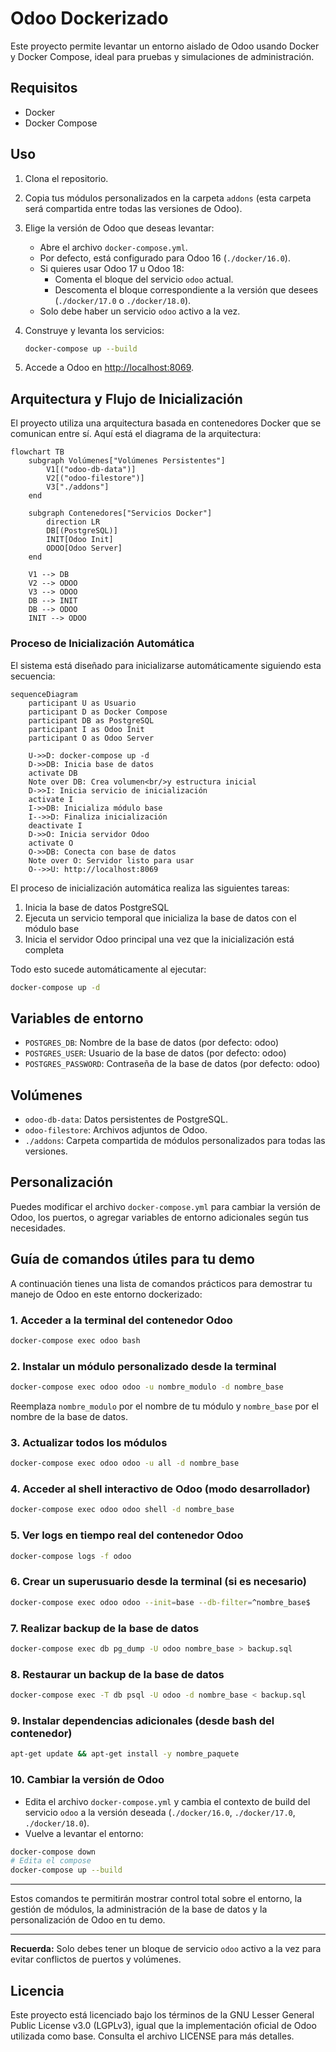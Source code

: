 # Odoo Dockerizado

Este proyecto permite levantar un entorno aislado de Odoo usando Docker y Docker Compose, ideal para pruebas y simulaciones de administración.

## Requisitos

- Docker
- Docker Compose

## Uso

1. Clona el repositorio.
2. Copia tus módulos personalizados en la carpeta `addons` (esta carpeta será compartida entre todas las versiones de Odoo).
3. Elige la versión de Odoo que deseas levantar:
   - Abre el archivo `docker-compose.yml`.
   - Por defecto, está configurado para Odoo 16 (`./docker/16.0`).
   - Si quieres usar Odoo 17 u Odoo 18:
     - Comenta el bloque del servicio `odoo` actual.
     - Descomenta el bloque correspondiente a la versión que desees (`./docker/17.0` o `./docker/18.0`).
   - Solo debe haber un servicio `odoo` activo a la vez.
4. Construye y levanta los servicios:

   ```bash
   docker-compose up --build
   ```

5. Accede a Odoo en [http://localhost:8069](http://localhost:8069).

## Arquitectura y Flujo de Inicialización

El proyecto utiliza una arquitectura basada en contenedores Docker que se comunican entre sí. Aquí está el diagrama de la arquitectura:

```mermaid
flowchart TB
    subgraph Volúmenes["Volúmenes Persistentes"]
        V1[("odoo-db-data")]
        V2[("odoo-filestore")]
        V3["./addons"]
    end
    
    subgraph Contenedores["Servicios Docker"]
        direction LR
        DB[(PostgreSQL)]
        INIT[Odoo Init]
        ODOO[Odoo Server]
    end

    V1 --> DB
    V2 --> ODOO
    V3 --> ODOO
    DB --> INIT
    DB --> ODOO
    INIT --> ODOO
```

### Proceso de Inicialización Automática

El sistema está diseñado para inicializarse automáticamente siguiendo esta secuencia:

```mermaid
sequenceDiagram
    participant U as Usuario
    participant D as Docker Compose
    participant DB as PostgreSQL
    participant I as Odoo Init
    participant O as Odoo Server
    
    U->>D: docker-compose up -d
    D->>DB: Inicia base de datos
    activate DB
    Note over DB: Crea volumen<br/>y estructura inicial
    D->>I: Inicia servicio de inicialización
    activate I
    I->>DB: Inicializa módulo base
    I-->>D: Finaliza inicialización
    deactivate I
    D->>O: Inicia servidor Odoo
    activate O
    O->>DB: Conecta con base de datos
    Note over O: Servidor listo para usar
    O-->>U: http://localhost:8069
```

El proceso de inicialización automática realiza las siguientes tareas:

1. Inicia la base de datos PostgreSQL
2. Ejecuta un servicio temporal que inicializa la base de datos con el módulo base
3. Inicia el servidor Odoo principal una vez que la inicialización está completa

Todo esto sucede automáticamente al ejecutar:

```bash
docker-compose up -d
```

## Variables de entorno

- `POSTGRES_DB`: Nombre de la base de datos (por defecto: odoo)
- `POSTGRES_USER`: Usuario de la base de datos (por defecto: odoo)
- `POSTGRES_PASSWORD`: Contraseña de la base de datos (por defecto: odoo)

## Volúmenes

- `odoo-db-data`: Datos persistentes de PostgreSQL.
- `odoo-filestore`: Archivos adjuntos de Odoo.
- `./addons`: Carpeta compartida de módulos personalizados para todas las versiones.

## Personalización

Puedes modificar el archivo `docker-compose.yml` para cambiar la versión de Odoo, los puertos, o agregar variables de entorno adicionales según tus necesidades.

## Guía de comandos útiles para tu demo

A continuación tienes una lista de comandos prácticos para demostrar tu manejo de Odoo en este entorno dockerizado:

### 1. Acceder a la terminal del contenedor Odoo
```bash
docker-compose exec odoo bash
```

### 2. Instalar un módulo personalizado desde la terminal
```bash
docker-compose exec odoo odoo -u nombre_modulo -d nombre_base
```
Reemplaza `nombre_modulo` por el nombre de tu módulo y `nombre_base` por el nombre de la base de datos.

### 3. Actualizar todos los módulos
```bash
docker-compose exec odoo odoo -u all -d nombre_base
```

### 4. Acceder al shell interactivo de Odoo (modo desarrollador)
```bash
docker-compose exec odoo odoo shell -d nombre_base
```

### 5. Ver logs en tiempo real del contenedor Odoo
```bash
docker-compose logs -f odoo
```

### 6. Crear un superusuario desde la terminal (si es necesario)
```bash
docker-compose exec odoo odoo --init=base --db-filter=^nombre_base$
```

### 7. Realizar backup de la base de datos
```bash
docker-compose exec db pg_dump -U odoo nombre_base > backup.sql
```

### 8. Restaurar un backup de la base de datos
```bash
docker-compose exec -T db psql -U odoo -d nombre_base < backup.sql
```

### 9. Instalar dependencias adicionales (desde bash del contenedor)
```bash
apt-get update && apt-get install -y nombre_paquete
```

### 10. Cambiar la versión de Odoo
- Edita el archivo `docker-compose.yml` y cambia el contexto de build del servicio `odoo` a la versión deseada (`./docker/16.0`, `./docker/17.0`, `./docker/18.0`).
- Vuelve a levantar el entorno:
```bash
docker-compose down
# Edita el compose
docker-compose up --build
```

---

Estos comandos te permitirán mostrar control total sobre el entorno, la gestión de módulos, la administración de la base de datos y la personalización de Odoo en tu demo.

---

**Recuerda:** Solo debes tener un bloque de servicio `odoo` activo a la vez para evitar conflictos de puertos y volúmenes. 

## Licencia

Este proyecto está licenciado bajo los términos de la GNU Lesser General Public License v3.0 (LGPLv3), igual que la implementación oficial de Odoo utilizada como base.
Consulta el archivo LICENSE para más detalles.